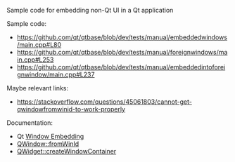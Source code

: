 Sample code for embedding non-Qt UI in a Qt application 


Sample code:
* https://github.com/qt/qtbase/blob/dev/tests/manual/embeddedwindows/main.cpp#L80
* https://github.com/qt/qtbase/blob/dev/tests/manual/foreignwindows/main.cpp#L253
* https://github.com/qt/qtbase/blob/dev/tests/manual/embeddedintoforeignwindow/main.cpp#L237

Maybe relevant links:
* https://stackoverflow.com/questions/45061803/cannot-get-qwindowfromwinid-to-work-properly

Documentation:
* Qt [Window Embedding](https://doc.qt.io/qt-6/platform-integration.html#window-embedding)
* [QWindow::fromWinId](https://doc.qt.io/qt-6/qwindow.html#fromWinId)
* [QWidget::createWindowContainer](https://doc.qt.io/qt-6/qwidget.html#createWindowContainer)
